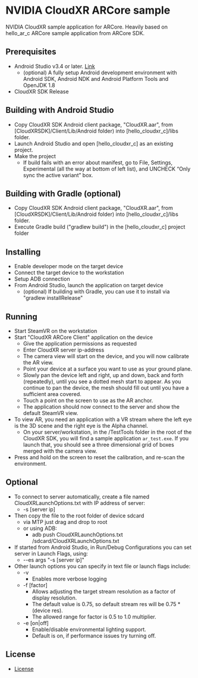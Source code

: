 NVIDIA CloudXR ARCore sample
====================================================

NVIDIA CloudXR sample application for ARCore. Heavily based on hello_ar_c ARCore sample application from ARCore SDK.

Prerequisites
----------------------
* Android Studio v3.4 or later. [Link](https://developer.android.com/studio)
  * (optional) A fully setup Android development environment with Android SDK, Android NDK and Android Platform Tools and OpenJDK 1.8
* CloudXR SDK Release

Building with Android Studio
----------------------
* Copy CloudXR SDK Android client package, "CloudXR.aar", from [CloudXRSDK]/Client/Lib/Android folder) into [hello_cloudxr_c]/libs folder.
* Launch Android Studio and open [hello_cloudxr_c] as an existing project.
* Make the project
    * If build fails with an error about manifest, go to File, Settings, Experimental (all the way at bottom of left list), and UNCHECK “Only sync the active variant” box.

Building with Gradle (optional)
----------------------
* Copy CloudXR SDK Android client package, "CloudXR.aar", from [CloudXRSDK]/Client/Lib/Android folder) into [hello_cloudxr_c]/libs folder.
* Execute Gradle build ("gradlew build") in the [hello_cloudxr_c] project folder

Installing
----------------------
* Enable developer mode on the target device
* Connect the target device to the workstation
* Setup ADB connection
* From Android Studio, launch the application on target device 
  * (optional) If building with Gradle, you can use it to install via "gradlew installRelease"

Running
----------------------
* Start SteamVR on the workstation
* Start "CloudXR ARCore Client" application on the device
    * Give the application permissions as requested
    * Enter CloudXR server ip-address
    * The camera view will start on the device, and you will now calibrate the AR view.
    * Point your device at a surface you want to use as your ground plane.
    * Slowly pan the device left and right, up and down, back and forth (repeatedly), until you see a dotted mesh start to appear.  As you continue to pan the device, the mesh should fill out until you have a sufficient area covered.
    * Touch a point on the screen to use as the AR anchor.
    * The application should now connect to the server and show the default SteamVR view.
* To view AR, you need an application with a VR stream where the left eye is the 3D scene and the right eye is the Alpha channel.
    * On your server/workstation, in the /TestTools folder in the root of the CloudXR SDK, you will find a sample application `ar_test.exe`.  If you launch that, you should see a three dimensional grid of boxes merged with the camera view.
* Press and hold on the screen to reset the calibration, and re-scan the environment.


Optional
----------------------
* To connect to server automatically, create a file named CloudXRLaunchOptions.txt with IP address of server:
    * -s [server ip]
* Then copy the file to the root folder of device sdcard
    * via MTP just drag and drop to root
    * or using ADB:
        * adb push CloudXRLaunchOptions.txt /sdcard/CloudXRLaunchOptions.txt
* If started from Android Studio, in Run/Debug Configurations you can set server in Launch Flags, using:
    * --es args "-s [server ip]"
* Other launch options you can specify in text file or launch flags include:
    * -v
        * Enables more verbose logging
    * -f [factor]
        * Allows adjusting the target stream resolution as a factor of display resolution.
        * The default value is 0.75, so default stream res will be 0.75 * (device res).
        * The allowed range for factor is 0.5 to 1.0 multiplier.
    * -e [on|off]
        * Enable/disable environmental lighting support.
        * Default is on, if performance issues try turning off.

License
----------------------
* [License](license.txt)
